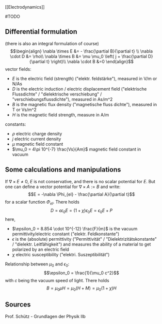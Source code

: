 
[[Electrodynamics]]

#TODO 

## Differential formulation
(there is also an integral formulation of course)
$$\begin{align}
\nabla \times E &= - \frac{\partial B}{\partial t} \\
\nabla \cdot D &= \rho\\
\nabla \times B &= \mu \mu_0 \left( j + \frac{\partial D}{\partial t} \right)\\
\nabla \cdot B &=0
\end{align}$$
vector fields:
- $E$ is the electric field (strength) ("elektr. feldstärke"), measured in V/m or N/As
- $D$ is the electric induction / electric displacement field ("elektrische Flussdichte" / "dielektrische verschiebung" / "verschiebungsflussdichte"), measured in As/m^2
- $B$ is the magnetic flux density ("magnetische fluss dichte"), measured in T or Vs/m^2
- $H$ is the magnetic field strength, measure in A/m

constants:
- $\rho$ electric charge density
- $j$ electric current density
- $\mu$ magnetic field constant
- $\mu_0 = 4\pi 10^{-7} \frac{Vs}{Am}$ magnetic field constant in vacuum


## Some calculations and manipulations
If $\nabla \times E \neq 0$, $E$ is not conservative, and there is no scalar potential for $E$. But one can define a vector potential for $\nabla \times A :=B$ and write:
$$E = -\nabla \Phi_{el} - \frac{\partial A}{\partial t}$$
for a scalar function $\Phi_{el}$. There holds
$$D = \epsilon \epsilon_0 E = (1+\chi)\epsilon_0 E = \epsilon_0 E+ P$$
here, 
- $\epsilon_0 = 8.854 \cdot 10^{-12} \frac{F}{m}$ is the vacuum permittivity/electric constant ("elektr. Feldkonstante")
- $\epsilon$ is the (absolute) permittivity ("Permittivität" / "Dielektrizitätskonstante" / "dielektr. Leitfähigkeit") and measures the ability of a material to get polarized by an electric field
- $\chi$ electric susceptibility ("elektri. Suszeptibilität")

Relationship between $\mu_0$ and $\epsilon_0$:
$$\epsilon_0 = \frac{1}{\mu_0 c^2}$$
with $c$ being the vacuum speed of light. There holds
$$B = \mu_0 \mu H = \mu_0 (H+M) = \mu_0 (1+\chi)H$$

## Sources
Prof. Schütz - Grundlagen der Physik IIb
